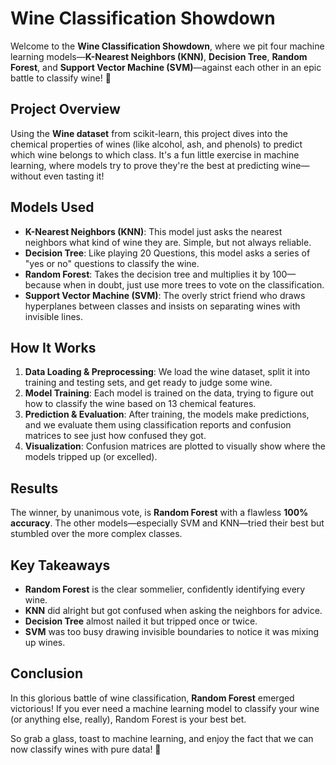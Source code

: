 # Wine Classification Showdown

Welcome to the **Wine Classification Showdown**, where we pit four machine learning models—**K-Nearest Neighbors (KNN)**, **Decision Tree**, **Random Forest**, and **Support Vector Machine (SVM)**—against each other in an epic battle to classify wine! 🍷

## Project Overview

Using the **Wine dataset** from scikit-learn, this project dives into the chemical properties of wines (like alcohol, ash, and phenols) to predict which wine belongs to which class. It's a fun little exercise in machine learning, where models try to prove they're the best at predicting wine—without even tasting it!

## Models Used

- **K-Nearest Neighbors (KNN)**: This model just asks the nearest neighbors what kind of wine they are. Simple, but not always reliable.
- **Decision Tree**: Like playing 20 Questions, this model asks a series of "yes or no" questions to classify the wine.
- **Random Forest**: Takes the decision tree and multiplies it by 100—because when in doubt, just use more trees to vote on the classification.
- **Support Vector Machine (SVM)**: The overly strict friend who draws hyperplanes between classes and insists on separating wines with invisible lines.

## How It Works

1. **Data Loading & Preprocessing**: We load the wine dataset, split it into training and testing sets, and get ready to judge some wine.
2. **Model Training**: Each model is trained on the data, trying to figure out how to classify the wine based on 13 chemical features.
3. **Prediction & Evaluation**: After training, the models make predictions, and we evaluate them using classification reports and confusion matrices to see just how confused they got.
4. **Visualization**: Confusion matrices are plotted to visually show where the models tripped up (or excelled).

## Results

The winner, by unanimous vote, is **Random Forest** with a flawless **100% accuracy**. The other models—especially SVM and KNN—tried their best but stumbled over the more complex classes.

## Key Takeaways

- **Random Forest** is the clear sommelier, confidently identifying every wine.
- **KNN** did alright but got confused when asking the neighbors for advice.
- **Decision Tree** almost nailed it but tripped once or twice.
- **SVM** was too busy drawing invisible boundaries to notice it was mixing up wines.

## Conclusion

In this glorious battle of wine classification, **Random Forest** emerged victorious! If you ever need a machine learning model to classify your wine (or anything else, really), Random Forest is your best bet.

So grab a glass, toast to machine learning, and enjoy the fact that we can now classify wines with pure data! 🍇
